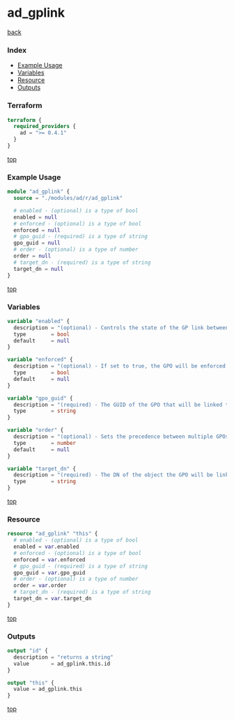 # ad_gplink

[back](../ad.md)

### Index

- [Example Usage](#example-usage)
- [Variables](#variables)
- [Resource](#resource)
- [Outputs](#outputs)

### Terraform

```terraform
terraform {
  required_providers {
    ad = ">= 0.4.1"
  }
}
```

[top](#index)

### Example Usage

```terraform
module "ad_gplink" {
  source = "./modules/ad/r/ad_gplink"

  # enabled - (optional) is a type of bool
  enabled = null
  # enforced - (optional) is a type of bool
  enforced = null
  # gpo_guid - (required) is a type of string
  gpo_guid = null
  # order - (optional) is a type of number
  order = null
  # target_dn - (required) is a type of string
  target_dn = null
}
```

[top](#index)

### Variables

```terraform
variable "enabled" {
  description = "(optional) - Controls the state of the GP link between a GPO and a container object."
  type        = bool
  default     = null
}

variable "enforced" {
  description = "(optional) - If set to true, the GPO will be enforced on the container object."
  type        = bool
  default     = null
}

variable "gpo_guid" {
  description = "(required) - The GUID of the GPO that will be linked to the container object."
  type        = string
}

variable "order" {
  description = "(optional) - Sets the precedence between multiple GPOs linked to the same container object."
  type        = number
  default     = null
}

variable "target_dn" {
  description = "(required) - The DN of the object the GPO will be linked to."
  type        = string
}
```

[top](#index)

### Resource

```terraform
resource "ad_gplink" "this" {
  # enabled - (optional) is a type of bool
  enabled = var.enabled
  # enforced - (optional) is a type of bool
  enforced = var.enforced
  # gpo_guid - (required) is a type of string
  gpo_guid = var.gpo_guid
  # order - (optional) is a type of number
  order = var.order
  # target_dn - (required) is a type of string
  target_dn = var.target_dn
}
```

[top](#index)

### Outputs

```terraform
output "id" {
  description = "returns a string"
  value       = ad_gplink.this.id
}

output "this" {
  value = ad_gplink.this
}
```

[top](#index)